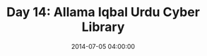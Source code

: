 ---
permalink: /jekyll/update/2014/07/05/day14
redirect_to: http://arounddh.elotroalex.com/jekyll/update/2014/07/05/day14
layout: post
title:  "Day 14: Allama Iqbal Urdu Cyber Library"
date:   2014-07-05 04:00:00
categories: jekyll update
---